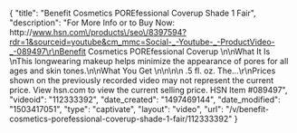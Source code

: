{
    "title": "Benefit Cosmetics POREfessional  Coverup  Shade 1 Fair",
    "description": "For More Info or to Buy Now: http:\/\/www.hsn.com\/products\/seo\/8397594?rdr=1&sourceid=youtube&cm_mmc=Social-_-Youtube-_-ProductVideo-_-089497\r\nBenefit Cosmetics POREfessional  Coverup \n\nWhat It Is \nThis longwearing makeup helps minimize the appearance of pores for all ages and skin tones.\n\nWhat You Get \n\n\n\n    .5 fl. oz. The...\r\nPrices shown on the previously recorded video may not represent the current price.  View hsn.com to view the current selling price. HSN Item #089497",
    "videoid": "112333392",
    "date_created": "1497469144",
    "date_modified": "1503417051",
    "type": "captivate",
    "layout": "video",
    "url": "\/v\/benefit-cosmetics-porefessional-coverup-shade-1-fair\/112333392"
}